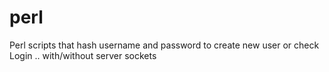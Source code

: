 # perl
Perl scripts that hash username and password to create new user or check Login .. with/without server sockets
